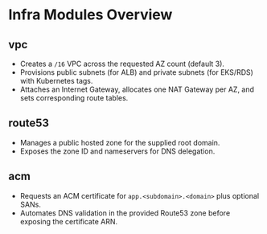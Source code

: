 # Infra Modules Overview

## vpc
- Creates a `/16` VPC across the requested AZ count (default 3).
- Provisions public subnets (for ALB) and private subnets (for EKS/RDS) with Kubernetes tags.
- Attaches an Internet Gateway, allocates one NAT Gateway per AZ, and sets corresponding route tables.

## route53
- Manages a public hosted zone for the supplied root domain.
- Exposes the zone ID and nameservers for DNS delegation.

## acm
- Requests an ACM certificate for `app.<subdomain>.<domain>` plus optional SANs.
- Automates DNS validation in the provided Route53 zone before exposing the certificate ARN.
